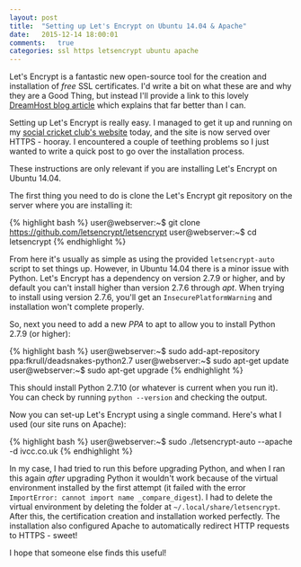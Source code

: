 ```yaml
---
layout: post
title:  "Setting up Let's Encrypt on Ubuntu 14.04 & Apache"
date:   2015-12-14 18:00:01
comments:   true
categories: ssl https letsencrypt ubuntu apache
---
```


Let's Encrypt is a fantastic new open-source tool for the creation and installation of *free* SSL certificates. I'd write
a bit on what these are and why they are a Good Thing, but instead I'll provide a link to this lovely [DreamHost blog 
article](https://www.dreamhost.com/blog/2015/12/03/lets-encrypt-and-dreamhost/) which explains that far better than I can.

Setting up Let's Encrypt is really easy. I managed to get it up and running on my 
[social cricket club's website](https://ivcc.co.uk) today, and the site is now served over HTTPS - hooray. I encountered
a couple of teething problems so I just wanted to write a quick post to go over the installation process.

These instructions are only relevant if you are installing Let's Encrypt on Ubuntu 14.04.

The first thing you need to do is clone the Let's Encrypt git repository on the server where you are installing it:

{% highlight bash %}
user@webserver:~$ git clone https://github.com/letsencrypt/letsencrypt
user@webserver:~$ cd letsencrypt
{% endhighlight %}

From here it's usually as simple as using the provided `letsencrypt-auto` script to set things up. However, in Ubuntu 14.04
there is a minor issue with Python. Let's Encrypt has a dependency on version 2.7.9 or higher, and by default you can't
install higher than version 2.7.6 through *apt*. When trying to install using version 2.7.6, you'll get an `InsecurePlatformWarning`
and installation won't complete properly.

So, next you need to add a new *PPA* to apt to allow you to install Python 2.7.9 (or higher):

{% highlight bash %}
user@webserver:~$ sudo add-apt-repository ppa:fkrull/deadsnakes-python2.7
user@webserver:~$ sudo apt-get update
user@webserver:~$ sudo apt-get upgrade
{% endhighlight %}

This should install Python 2.7.10 (or whatever is current when you run it). You can check by running `python --version` 
and checking the output.

Now you can set-up Let's Encrypt using a single command. Here's what I used (our site runs on Apache):

{% highlight bash %}
user@webserver:~$ sudo ./letsencrypt-auto --apache -d ivcc.co.uk
{% endhighlight %}

In my case, I had tried to run this before upgrading Python, and when I ran this again *after* upgrading Python it wouldn't
work because of the virtual environment installed by the first attempt (it failed with the error 
 `ImportError: cannot import name _compare_digest`). I had to delete the virtual environment by deleting the folder at 
`~/.local/share/letsencrypt`. After this, the certification creation and installation worked perfectly. The installation
also configured Apache to automatically redirect HTTP requests to HTTPS - sweet! 

I hope that someone else finds this useful!